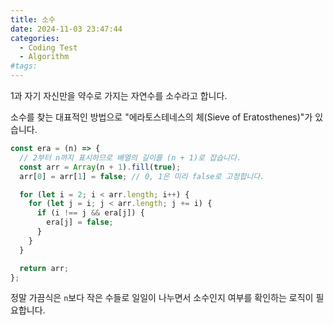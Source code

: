 ```yaml
---
title: 소수
date: 2024-11-03 23:47:44
categories:
  - Coding Test
  - Algorithm
#tags:
---
```

1과 자기 자신만을 약수로 가지는 자연수를 소수라고 합니다.

소수를 찾는 대표적인 방법으로 "에라토스테네스의 체(Sieve of Eratosthenes)"가 있습니다.

```js
const era = (n) => {
  // 2부터 n까지 표시하므로 배열의 길이를 (n + 1)로 잡습니다.
  const arr = Array(n + 1).fill(true);
  arr[0] = arr[1] = false; // 0, 1은 미리 false로 고정합니다.

  for (let i = 2; i < arr.length; i++) {
    for (let j = i; j < arr.length; j += i) {
      if (i !== j && era[j]) {
        era[j] = false;
      }
    }
  }

  return arr;
};
```

정말 가끔식은 `n`보다 작은 수들로 일일이 나누면서 소수인지 여부를 확인하는 로직이 필요합니다.

